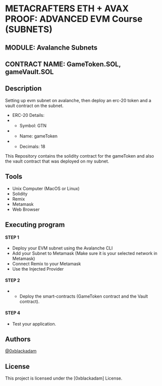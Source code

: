 # METACRAFTERS ETH + AVAX PROOF: ADVANCED EVM Course (SUBNETS)
## MODULE: Avalanche Subnets
## CONTRACT NAME: GameToken.SOL, gameVault.SOL

## Description
Setting up evm subnet on avalanche, then deploy an erc-20 token and a vault contract on the subnet.
 
 * ERC-20 Details:
 * - Symbol: GTN
 * - Name: gameToken
 * - Decimals: 18


This Repository contains the solidity contract for the gameToken and also the vault contract that was deployed on my subnet.

## Tools
- Unix Computer (MacOS or Linux)
- Solidity
- Remix
- Metamask
- Web Browser


## Executing program
#### STEP 1
- Deploy your EVM subnet using the Avalanche CLI
- Add your Subnet to Metamask (Make sure it is your selected network in Metamask)
- Connect Remix to your Metamask
- Use the Injected Provider

#### STEP 2
- - Deploy the smart-contracts (GameToken contract and the Vault contract).

#### STEP 4
- Test your application.


## Authors
  [@0xblackadam](https://twitter.com/i_hizick)

## License

This project is licensed under the [0xblackadam] License.